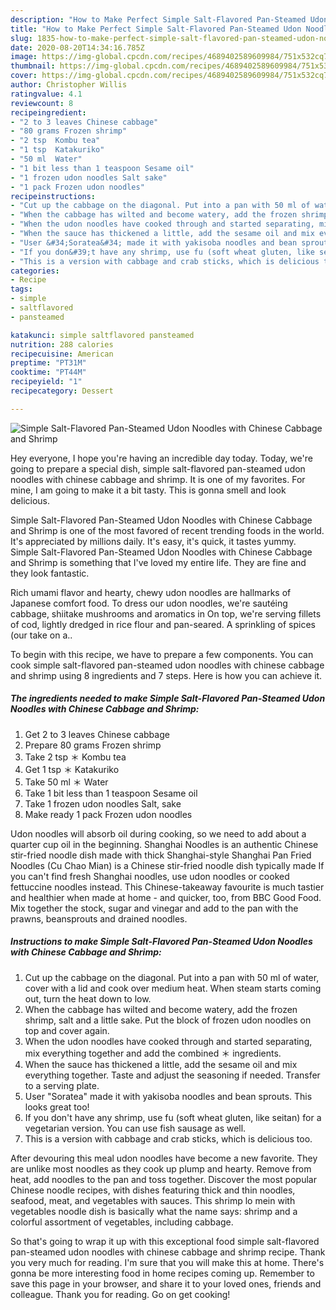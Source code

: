 ```yaml
---
description: "How to Make Perfect Simple Salt-Flavored Pan-Steamed Udon Noodles with Chinese Cabbage and Shrimp"
title: "How to Make Perfect Simple Salt-Flavored Pan-Steamed Udon Noodles with Chinese Cabbage and Shrimp"
slug: 1835-how-to-make-perfect-simple-salt-flavored-pan-steamed-udon-noodles-with-chinese-cabbage-and-shrimp
date: 2020-08-20T14:34:16.785Z
image: https://img-global.cpcdn.com/recipes/4689402589609984/751x532cq70/simple-salt-flavored-pan-steamed-udon-noodles-with-chinese-cabbage-and-shrimp-recipe-main-photo.jpg
thumbnail: https://img-global.cpcdn.com/recipes/4689402589609984/751x532cq70/simple-salt-flavored-pan-steamed-udon-noodles-with-chinese-cabbage-and-shrimp-recipe-main-photo.jpg
cover: https://img-global.cpcdn.com/recipes/4689402589609984/751x532cq70/simple-salt-flavored-pan-steamed-udon-noodles-with-chinese-cabbage-and-shrimp-recipe-main-photo.jpg
author: Christopher Willis
ratingvalue: 4.1
reviewcount: 8
recipeingredient:
- "2 to 3 leaves Chinese cabbage"
- "80 grams Frozen shrimp"
- "2 tsp  Kombu tea"
- "1 tsp  Katakuriko"
- "50 ml  Water"
- "1 bit less than 1 teaspoon Sesame oil"
- "1 frozen udon noodles Salt sake"
- "1 pack Frozen udon noodles"
recipeinstructions:
- "Cut up the cabbage on the diagonal. Put into a pan with 50 ml of water, cover with a lid and cook over medium heat. When steam starts coming out, turn the heat down to low."
- "When the cabbage has wilted and become watery, add the frozen shrimp, salt and a little sake. Put the block of frozen udon noodles on top and cover again."
- "When the udon noodles have cooked through and started separating, mix everything together and add the combined ＊ ingredients."
- "When the sauce has thickened a little, add the sesame oil and mix everything together. Taste and adjust the seasoning if needed. Transfer to a serving plate."
- "User &#34;Soratea&#34; made it with yakisoba noodles and bean sprouts. This looks great too!"
- "If you don&#39;t have any shrimp, use fu (soft wheat gluten, like seitan) for a vegetarian version. You can use fish sausage as well."
- "This is a version with cabbage and crab sticks, which is delicious too."
categories:
- Recipe
tags:
- simple
- saltflavored
- pansteamed

katakunci: simple saltflavored pansteamed 
nutrition: 288 calories
recipecuisine: American
preptime: "PT31M"
cooktime: "PT44M"
recipeyield: "1"
recipecategory: Dessert

---
```



![Simple Salt-Flavored Pan-Steamed Udon Noodles with Chinese Cabbage and Shrimp](https://img-global.cpcdn.com/recipes/4689402589609984/751x532cq70/simple-salt-flavored-pan-steamed-udon-noodles-with-chinese-cabbage-and-shrimp-recipe-main-photo.jpg)

Hey everyone, I hope you're having an incredible day today. Today, we're going to prepare a special dish, simple salt-flavored pan-steamed udon noodles with chinese cabbage and shrimp. It is one of my favorites. For mine, I am going to make it a bit tasty. This is gonna smell and look delicious.

Simple Salt-Flavored Pan-Steamed Udon Noodles with Chinese Cabbage and Shrimp is one of the most favored of recent trending foods in the world. It's appreciated by millions daily. It's easy, it's quick, it tastes yummy. Simple Salt-Flavored Pan-Steamed Udon Noodles with Chinese Cabbage and Shrimp is something that I've loved my entire life. They are fine and they look fantastic.

Rich umami flavor and hearty, chewy udon noodles are hallmarks of Japanese comfort food. To dress our udon noodles, we&#39;re sautéing cabbage, shiitake mushrooms and aromatics in On top, we&#39;re serving fillets of cod, lightly dredged in rice flour and pan-seared. A sprinkling of spices (our take on a..


To begin with this recipe, we have to prepare a few components. You can cook simple salt-flavored pan-steamed udon noodles with chinese cabbage and shrimp using 8 ingredients and 7 steps. Here is how you can achieve it.

<!--inarticleads1-->

##### The ingredients needed to make Simple Salt-Flavored Pan-Steamed Udon Noodles with Chinese Cabbage and Shrimp:

1. Get 2 to 3 leaves Chinese cabbage
1. Prepare 80 grams Frozen shrimp
1. Take 2 tsp ＊ Kombu tea
1. Get 1 tsp ＊ Katakuriko
1. Take 50 ml ＊ Water
1. Take 1 bit less than 1 teaspoon Sesame oil
1. Take 1 frozen udon noodles Salt, sake
1. Make ready 1 pack Frozen udon noodles


Udon noodles will absorb oil during cooking, so we need to add about a quarter cup oil in the beginning. Shanghai Noodles is an authentic Chinese stir-fried noodle dish made with thick Shanghai-style Shanghai Pan Fried Noodles (Cu Chao Mian) is a Chinese stir-fried noodle dish typically made If you can&#39;t find fresh Shanghai noodles, use udon noodles or cooked fettuccine noodles instead. This Chinese-takeaway favourite is much tastier and healthier when made at home - and quicker, too, from BBC Good Food. Mix together the stock, sugar and vinegar and add to the pan with the prawns, beansprouts and drained noodles. 

<!--inarticleads2-->

##### Instructions to make Simple Salt-Flavored Pan-Steamed Udon Noodles with Chinese Cabbage and Shrimp:

1. Cut up the cabbage on the diagonal. Put into a pan with 50 ml of water, cover with a lid and cook over medium heat. When steam starts coming out, turn the heat down to low.
1. When the cabbage has wilted and become watery, add the frozen shrimp, salt and a little sake. Put the block of frozen udon noodles on top and cover again.
1. When the udon noodles have cooked through and started separating, mix everything together and add the combined ＊ ingredients.
1. When the sauce has thickened a little, add the sesame oil and mix everything together. Taste and adjust the seasoning if needed. Transfer to a serving plate.
1. User &#34;Soratea&#34; made it with yakisoba noodles and bean sprouts. This looks great too!
1. If you don&#39;t have any shrimp, use fu (soft wheat gluten, like seitan) for a vegetarian version. You can use fish sausage as well.
1. This is a version with cabbage and crab sticks, which is delicious too.


After devouring this meal udon noodles have become a new favorite. They are unlike most noodles as they cook up plump and hearty. Remove from heat, add noodles to the pan and toss together. Discover the most popular Chinese noodle recipes, with dishes featuring thick and thin noodles, seafood, meat, and vegetables with sauces. This shrimp lo mein with vegetables noodle dish is basically what the name says: shrimp and a colorful assortment of vegetables, including cabbage. 

So that's going to wrap it up with this exceptional food simple salt-flavored pan-steamed udon noodles with chinese cabbage and shrimp recipe. Thank you very much for reading. I'm sure that you will make this at home. There's gonna be more interesting food in home recipes coming up. Remember to save this page in your browser, and share it to your loved ones, friends and colleague. Thank you for reading. Go on get cooking!
